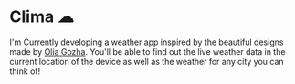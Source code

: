 # Clima ☁
I'm Currently developing a weather app inspired by the beautiful designs made by [Olia Gozha](https://dribbble.com/shots/4663154-). 
You'll be able to find out the live weather data in the current location of the device as well as the weather for any city you can think of!
